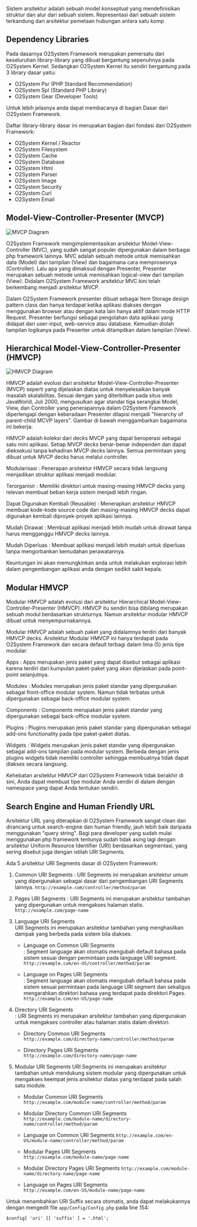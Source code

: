 Sistem arsitektur adalah sebuah model konseptual yang mendefinisikan struktur dan alur dari sebuah sistem. Representasi dari sebuah sistem terkandung dari arsitektur pemetaan hubungan antara satu komp

## Dependency Libraries

Pada dasarnya O2System Framework merupakan pemersatu dari keseluruhan library-library yang dibuat bergantung sepenuhnya pada O2System Kernel. Sedangkan O2System Kernel itu sendiri bergantung pada 3 library dasar yaitu:

- O2System Psr (PHP Standard Recommendation)
- O2System Spl (Standard PHP Library)
- O2System Gear (Developer Tools)

Untuk lebih jelasnya anda dapat membacanya di bagian Dasar dari O2System Framework.

Daftar library-library dasar ini merupakan bagian dari fondasi dari O2System Framework:

- O2System Kernel / Reactor
- O2System Filesystem
- O2System Cache
- O2System Database
- O2System Html
- O2System Parser
- O2System Image
- O2System Security
- O2System Curl
- O2System Email

## Model-View-Controller-Presenter (MVCP)

![MVCP Diagram](images/mvc.png)

O2System Framework mengimplementasikan arsitektur Model-View-Controller (MVC), yang sudah sangat populer dipergunakan dalam berbagai php framework lainnya. MVC adalah sebuah metode untuk memisahkan data (Model) dari tampilan (View) dan bagaimana cara memprosesnya (Controller). Lalu apa yang dimaksud dengan Presenter, Presenter merupakan sebuah metode untuk memisahkan logical-view dari tampilan (View). Didalam O2System Framework arsitektur MVC kini telah berkembang menjadi arsitektur MVCP.

Dalam O2System Framework presenter dibuat sebagai Item Storage design pattern class dan hanya terdapat ketika aplikasi diakses dengan menggunakan browser atau dengan kata lain hanya aktif dalam mode HTTP Request. Presenter berfungsi sebagai pengolahan data aplikasi yang didapat dari user-input, web-service atau database. Kemudian diolah tampilan logikanya pada Presenter untuk ditampilkan dalam tampilan (View).

## Hierarchical Model-View-Controller-Presenter (HMVCP)

![HMVCP Diagram](images/HMVCP.png)

HMVCP adalah evolusi dari arsitektur Model-View-Controller-Presenter (MVCP) seperti yang dijelaskan diatas untuk menyelesaikan banyak masalah skalabilitas. Sesuai dengan yang diterbitkan pada situs web JavaWorld, Juli 2000, mengusulkan agar standar tiga serangkai Model, View, dan Controller yang penerapannya dalam O2System Framework diperlengapi dengan keberadaan Presenter dilapisi menjadi "hierarchy of parent-child MCVP layers". Gambar di bawah menggambarkan bagaimana ini bekerja:

HMVCP adalah koleksi dari decks MVCP yang dapat beroperasi sebagai satu mini aplikasi. Setiap MVCP decks benar-benar independen dan dapat dieksekusi tanpa kehadiran MVCP decks lainnya. Semua permintaan yang dibuat untuk MVCP decks harus melalui controller.


Modularisasi 
: Penerapan arsitektur HMVCP secara tidak langsung menjadikan struktur aplikasi menjadi modular.

Terorganisir 
: Memiliki direktori untuk masing-masing HMVCP decks yang relevan membuat beban kerja sistem menjadi lebih ringan.

Dapat Digunakan Kembali (Reusable) 
: Menerapkan arsitektur HMVCP membuat kode-kode source code dari masing-masing HMVCP decks dapat digunakan kembali diproyek-proyek aplikasi lainnya.

Mudah Dirawat 
: Membuat aplikasi menjadi lebih mudah untuk dirawat tanpa harus mengganggu HMVCP decks lainnya.

Mudah Diperluas 
: Membuat aplikasi menjadi lebih mudah untuk diperluas tanpa mengorbankan kemudahan perawatannya.

Keuntungan ini akan memungkinkan anda untuk melakukan explorasi lebih dalam pengembangan aplikasi anda dengan sedikit sakit kepala.

## Modular HMVCP

Modular HMVCP adalah evolusi dari arsitektur Hierarchical Model-View-Controller-Presenter (HMVCP). HMVCP itu sendiri bisa dibilang merupakan sebuah modul berdasarkan strukturnya. Namun arsitektur modular HMVCP dibuat untuk menyempurnakannya.

Modular HMVCP adalah sebuah paket yang didalamnya terdiri dari banyak HMVCP decks. Arsitektur Modular HMVCP ini hanya terdapat pada O2System Framework dan secara default terbagi dalam lima (5) jenis tipe modular:

Apps 
: Apps merupakan jenis paket yang dapat disebut sebagai aplikasi karena terdiri dari kumpulan paket-paket yang akan dijelaskan pada point-point selanjutnya.

Modules 
: Modules merupakan jenis paket standar yang dipergunakan sebagai front-office modular system. Namun tidak terbatas untuk dipergunakan sebagai back-office modular system.

Components 
: Components merupakan jenis paket standar yang dipergunakan sebagai back-office modular system.

Plugins 
: Plugins merupakan jenis paket standar yang dipergunakan sebagai add-ons functionality pada tipe paket-paket diatas.

Widgets 
: Widgets merupakan jenis paket standar yang dipergunakan sebagai add-ons tampilan pada modular system. Berbeda dengan jenis plugins widgets tidak memiliki controller sehingga membuatnya tidak dapat diakses secara langsung.

Kehebatan arsitektur HMVCP dari O2System Framework tidak berakhir di sini, Anda dapat membuat tipe modular Anda sendiri di dalam dengan namespace yang dapat Anda tentukan sendiri.

## Search Engine and Human Friendly URL

Arsitektur URL yang diterapkan di O2System Framework sangat clean dan dirancang untuk search-engine dan human friendly, jauh lebih baik daripada menggunakan "query string". Bagi para developer yang sudah mulai menggunakan php framework tentunya sudah tidak asing lagi dengan arsitektur Uniform Resource Identifier (URI) berdasarkan segmentasi, yang sering disebut juga dengan istilah URI Segments.

Ada 5 arsitektur URI Segments dasar di O2System Framework:

1. Common URI Segments 
: URI Segments ini merupakan arsitektur umum yang dipergunakan sebagai dasar dari pengembangan URI Segments lainnya.
`http://example.com/controller/method/param`

2. Pages URI Segments 
: URI Segments ini merupakan arsitektur tambahan yang dipergunakan untuk mengakses halaman statis.
`http://example.com/page-name`

3. Language URI Segments   
URI Segments ini merupakan arsitektur tambahan yang menghasilkan dampak yang berbeda pada sistem bila diakses.

    - Language on Common URI Segments  
    : Segment language akan otomatis mengubah default bahasa pada sistem sesuai dengan permintaan pada language URI segment.
    `http://example.com/en-US/controller/method/param`

    - Language on Pages URI Segments  
    : Segment language akan otomatis mengubah default bahasa pada sistem sesuai permintaan pada language URI segment dan sekaligus mengarahkan direktori bahasa yang terdapat pada direktori Pages.
`http://example.com/en-US/page-name`

4. Directory URI Segments  
: URI Segments ini merupakan arsitektur tambahan yang dipergunakan untuk mengakses controller atau halaman statis dalam direktori.

    - Directory Common URI Segments  
    `http://example.com/directory-name/controller/method/param`

    - Directory Pages URI Segments  
    `http://example.com/directory-name/page-name`

5. Modular URI Segments 
URI Segments ini merupakan arsitektur tambahan untuk mendukung sistem modular yang dipergunakan untuk mengakses keempat jenis arsitektur diatas yang terdapat pada salah satu module.

    - Modular Common URI Segments  
    `http://example.com/module-name/controller/method/param`

    - Modular Directory Common URI Segments  `http://example.com/module-name/directory-name/controller/method/param`

    - Language on Common URI Segments  `http://example.com/en-US/module-name/controller/method/param`

    - Modular Pages URI Segments  
    `http://example.com/module-name/page-name`

    - Modular Directory Pages URI Segments  `http://example.com/module-name/directory-name/page-name`

    - Language on Pages URI Segments  
    `http://example.com/en-US/module-name/page-name`

Untuk menambahkan URI Suffix secara otomatis, anda dapat melakukannya dengan mengedit file `app/Config/Config.php` pada line 154: 

`$config[ 'uri' ][ 'suffix' ] = '.html';`